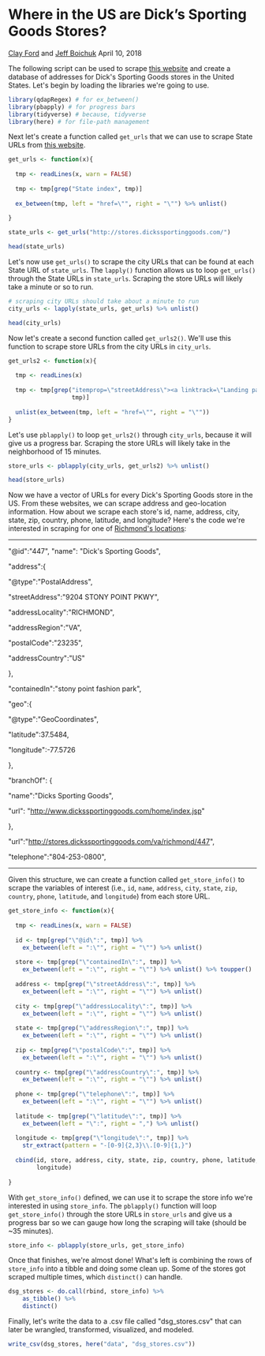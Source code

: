 Where in the US are Dick’s Sporting Goods Stores?
================

[Clay Ford](https://github.com/clayford) and [Jeff Boichuk](https://github.com/jeffboichuk)
April 10, 2018

The following script can be used to scrape [this website](https://stores.dickssportinggoods.com/) and create a database of addresses for Dick's Sporting Goods stores in the United States. Let's begin by loading the libraries we're going to use.

``` r
library(qdapRegex) # for ex_between()
library(pbapply) # for progress bars
library(tidyverse) # because, tidyverse
library(here) # for file-path management
```

Next let's create a function called `get_urls` that we can use to scrape State URLs from [this website](https://stores.dickssportinggoods.com/).

``` r
get_urls <- function(x){
  
  tmp <- readLines(x, warn = FALSE)
  
  tmp <- tmp[grep("State index", tmp)]
  
  ex_between(tmp, left = "href=\"", right = "\"") %>% unlist()
  
}

state_urls <- get_urls("http://stores.dickssportinggoods.com/")

head(state_urls)
```

Let's now use `get_urls()` to scrape the city URLs that can be found at each State URL of `state_urls`. The `lapply()` function allows us to loop `get_urls()` through the State URLs in `state_urls`. Scraping the store URLs will likely take a minute or so to run.

``` r
# scraping city URLs should take about a minute to run
city_urls <- lapply(state_urls, get_urls) %>% unlist()

head(city_urls)
```

Now let's create a second function called `get_urls2()`. We'll use this function to scrape store URLs from the city URLs in `city_urls`.

``` r
get_urls2 <- function(x){
  
  tmp <- readLines(x)
  
  tmp <- tmp[grep("itemprop=\"streetAddress\"><a linktrack=\"Landing page\"", 
                  tmp)]
  
  unlist(ex_between(tmp, left = "href=\"", right = "\""))
}
```

Let's use `pblapply()` to loop `get_urls2()` through `city_urls`, because it will give us a progress bar. Scraping the store URLs will likely take in the neighborhood of 15 minutes.

``` r
store_urls <- pblapply(city_urls, get_urls2) %>% unlist()

head(store_urls)
```

Now we have a vector of URLs for every Dick's Sporting Goods store in the US. From these websites, we can scrape address and geo-location information. How about we scrape each store's id, name, address, city, state, zip, country, phone, latitude, and longitude? Here's the code we're interested in scraping for one of [Richmond's locations](http://stores.dickssportinggoods.com/va/richmond/):

------------------------------------------------------------------------

"@id":"447",
"name": "Dick's Sporting Goods",

"address":{

"@type":"PostalAddress",

"streetAddress":"9204 STONY POINT PKWY",

"addressLocality":"RICHMOND",

"addressRegion":"VA",

"postalCode":"23235",

"addressCountry":"US"

},

"containedIn":"stony point fashion park",

"geo":{

"@type":"GeoCoordinates",

"latitude":37.5484,

"longitude":-77.5726

},

"branchOf": {

"name":"Dicks Sporting Goods",

"url": "<http://www.dickssportinggoods.com/home/index.jsp>"

},

"url":"<http://stores.dickssportinggoods.com/va/richmond/447>",

"telephone":"804-253-0800",

------------------------------------------------------------------------

Given this structure, we can create a function called `get_store_info()` to scrape the variables of interest (i.e., `id`, `name`, `address`, `city`, `state`, `zip`, `country`, `phone`, `latitude`, and `longitude`) from each store URL.

``` r
get_store_info <- function(x){
  
  tmp <- readLines(x, warn = FALSE)
  
  id <- tmp[grep("\"@id\":", tmp)] %>% 
    ex_between(left = ":\"", right = "\"") %>% unlist()
  
  store <- tmp[grep("\"containedIn\":", tmp)] %>% 
    ex_between(left = ":\"", right = "\"") %>% unlist() %>% toupper()
  
  address <- tmp[grep("\"streetAddress\":", tmp)] %>% 
    ex_between(left = ":\"", right = "\"") %>% unlist()
  
  city <- tmp[grep("\"addressLocality\":", tmp)] %>% 
    ex_between(left = ":\"", right = "\"") %>% unlist()
  
  state <- tmp[grep("\"addressRegion\":", tmp)] %>% 
    ex_between(left = ":\"", right = "\"") %>% unlist()
  
  zip <- tmp[grep("\"postalCode\":", tmp)] %>% 
    ex_between(left = ":\"", right = "\"") %>% unlist()
  
  country <- tmp[grep("\"addressCountry\":", tmp)] %>% 
    ex_between(left = ":\"", right = "\"") %>% unlist()
  
  phone <- tmp[grep("\"telephone\":", tmp)] %>% 
    ex_between(left = ":\"", right = "\"") %>% unlist()
  
  latitude <- tmp[grep("\"latitude\":", tmp)] %>% 
    ex_between(left = "\":", right = ",") %>% unlist()
  
  longitude <- tmp[grep("\"longitude\":", tmp)] %>% 
    str_extract(pattern = "-[0-9]{2,3}\\.[0-9]{1,}")
  
  cbind(id, store, address, city, state, zip, country, phone, latitude, 
        longitude)
  
}
```

With `get_store_info()` defined, we can use it to scrape the store info we're interested in using `store_info`. The `pblapply()` function will loop `get_store_info()` through the store URLs in `store_urls` and give us a progress bar so we can gauge how long the scraping will take (should be ~35 minutes).

``` r
store_info <- pblapply(store_urls, get_store_info)
```

Once that finishes, we're almost done! What's left is combining the rows of `store_info` into a tibble and doing some clean up. Some of the stores got scraped multiple times, which `distinct()` can handle.

``` r
dsg_stores <- do.call(rbind, store_info) %>% 
    as_tibble() %>% 
    distinct()
```

Finally, let's write the data to a .csv file called "dsg\_stores.csv" that can later be wrangled, transformed, visualized, and modeled.

``` r
write_csv(dsg_stores, here("data", "dsg_stores.csv"))
```
